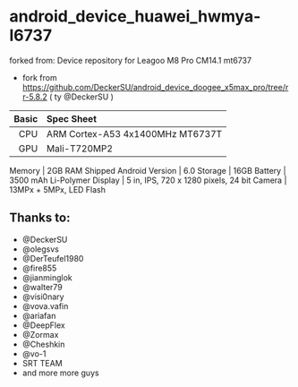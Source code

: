 # android_device_huawei_hwmya-l6737
forked from:
Device repository for Leagoo M8 Pro CM14.1 mt6737
 - fork from https://github.com/DeckerSU/android_device_doogee_x5max_pro/tree/rr-5.8.2 ( ty @DeckerSU )

Basic   | Spec Sheet
-------:|:-------------------------
CPU     | ARM Cortex-A53 4x1400MHz MT6737T
GPU     | Mali-T720MP2

Memory  | 2GB RAM
Shipped Android Version | 6.0 
Storage | 16GB
Battery | 3500 mAh Li-Polymer
Display | 5 in, IPS, 720 x 1280 pixels, 24 bit
Camera  | 13MPx + 5MPx, LED Flash


## Thanks to:
 * @DeckerSU
 * @olegsvs
 * @DerTeufel1980
 * @fire855
 * @jianminglok
 * @walter79
 * @visi0nary
 * @vova.vafin
 * @ariafan
 * @DeepFlex
 * @Zormax
 * @Cheshkin
 * @vo-1
 * SRT TEAM
 * and more more guys
